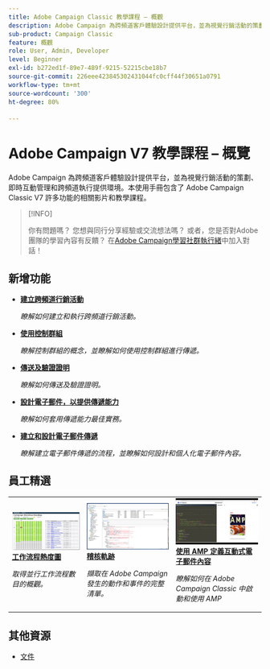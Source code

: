 ```yaml
---
title: Adobe Campaign Classic 教學課程 – 概觀
description: Adobe Campaign 為跨頻道客戶體驗設計提供平台，並為視覺行銷活動的策劃、即時互動管理和跨頻道執行提供環境。本使用手冊包含了 Adobe Campaign Standard 許多功能的相關影片和教學課程。
sub-product: Campaign Classic
feature: 概觀
role: User, Admin, Developer
level: Beginner
exl-id: b272ed1f-89e7-489f-9215-52215cbe18b7
source-git-commit: 226eee423845302431044fc0cff44f30651a0791
workflow-type: tm+mt
source-wordcount: '300'
ht-degree: 80%

---
```


# Adobe Campaign V7 教學課程 – 概覽

Adobe Campaign 為跨頻道客戶體驗設計提供平台，並為視覺行銷活動的策劃、即時互動管理和跨頻道執行提供環境。本使用手冊包含了 Adobe Campaign Classic V7 許多功能的相關影片和教學課程。

>[!INFO]
> 
> 你有問題嗎？ 您想與同行分享經驗或交流想法嗎？ 或者，您是否對Adobe團隊的學習內容有反饋？
在[Adobe Campaign學習社群執行緒](https://experienceleaguecommunities.adobe.com/t5/adobe-campaign-classic/join-the-discussion-around-adobe-campaign-learning/td-p/419096)中加入對話！

## 新增功能

* **[建立跨頻道行銷活動](/help/orchestrating-campaigns/cross-channel-campaigns.md)**

   *瞭解如何建立和執行跨頻道行銷活動。*

* **[使用控制群組](/help/sending-messages/email-channel/use-control-groups.md)**

   *瞭解控制群組的概念，並瞭解如何使用控制群組進行傳遞。*

* **[傳送及驗證證明](/help/sending-messages/email-channel/send-and-validate-proofs.md)**

   *瞭解如何傳送及驗證證明。*

* **[設計電子郵件，以提供傳遞能力](/help/sending-messages/email-channel/design-emails-for-deliverability.md)**

   *瞭解如何套用傳遞能力最佳實務。*

* **[建立和設計電子郵件傳遞](/help/sending-messages/email-channel/create-and-design-email-deliveries.md)**

   *瞭解建立電子郵件傳遞的流程，並瞭解如何設計和個人化電子郵件內容。*


## 員工精選

<table>
<tr>
  <td>
    <a href="./monitoring-campaign-classic/workflow-heatmap.md">
      <img alt="工作流程熱度圖（影片）" src="./assets/workflow-heatmap.png"/>
    </a>
    <div>
      <a href="./monitoring-campaign-classic/workflow-heatmap.md">
    <strong>工作流程熱度圖</strong>
    </a>
    </div>
    <p>
    <em>取得並行工作流程數目的概觀。</em>
    <p>
  </td>
   <td>
    <a href="./monitoring-campaign-classic/audit-trail.md">
      <img alt="稽核軌跡（影片）" src="./assets/acc-audit-trail-thumb.png" />
    </a>
    <div>
      <a href="./monitoring-campaign-classic/audit-trail.md">
    <strong>稽核軌跡</strong>
    </a>
    </div> 
    <p>
    <em>擷取在 Adobe Campaign 發生的動作和事件的完整清單。</em>
    <p>
  </td>
  <td>
    <a href="./sending-messages/email-channel/defining-interactive-email-content-with-amp.md">
      <img alt="使用 AMP 定義互動式電子郵件內容（影片）" src="./assets/29940.png" />
    </a>
    <div>
      <a href="./sending-messages/email-channel/defining-interactive-email-content-with-amp.md">
    <strong>使用 AMP 定義互動式電子郵件內容</strong>
    </a>
    </div>
    <p>
    <em>瞭解如何在 Adobe Campaign Classic 中啟動和使用 AMP </em>
    <p>
  </td>
</tr>
</table>

## 其他資源

* [文件](https://final-docs.campaign.adobe.com/doc/AC/en/PTF_Starting_with_Adobe_Campaign_About_Adobe_Campaign_Classic.html)
